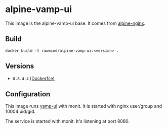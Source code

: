 alpine-vamp-ui
==============

This image is the alpine-vamp-ui base. It comes from [alpine-nginx][alpine-nginx].

## Build

```
docker build -t rawmind/alpine-vamp-ui:<version> .
```

## Versions

- `0.8.4-4` [(Dockerfile)](https://github.com/rawmind0/alpine-vamp-ui/blob/0.8.4-4/Dockerfile)

## Configuration

This image runs [vamp-ui][vamp-ui] with monit. It is started with nginx user/group and 10004 uid/gid.

The service is started with monit. It's listening at port 8080.

[alpine-nginx]: https://github.com/rawmind0/alpine-nginx/
[vamp-ui]: https://github.com/magneticio/vamp-ui/
